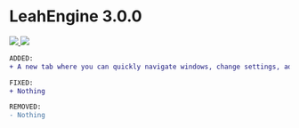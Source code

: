 # LeahEngine 3.0.0 <a href="https://github.com/TAGMONKE/LeahEngine/releases/3.0.0">
  <img src="https://img.shields.io/github/downloads/TAGMONKE/LeahEngine/LeahEngine?style=for-the-badge">
</a>
<a href="https://github.com/TAGMONKE/LeahEngine/blob/main/Documentation.md">
  <img src="https://img.shields.io/badge/Documentation-blue?style=for-the-badge">
</a>

```diff
ADDED:
+ A new tab where you can quickly navigate windows, change settings, add objects, **and tons more**.

FIXED:
+ Nothing

REMOVED:
- Nothing
